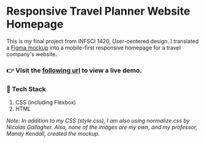 # Responsive Travel Planner Website Homepage
This is my final project from INFSCI 1420, User-centered design. I translated a [Figma mockup](https://www.figma.com/file/tpaEktmKNLp1tK6jbNfWXQ/ExcursionsUnlimitedAppFinal-2021-Copy) into a mobile-first responsive homepage for a travel company's website.

### :point_right: Visit the [following url](https://valeriehosler.com/Excursions_Unlimited/) to view a live demo.

### 🧰 Tech Stack 
1. CSS (including Flexbox)
2. HTML

<em>Note: In addition to my CSS (style.css), I am also using normalize.css by Nicolas Gallagher. Also, none of the images are my own, and my professor, Mandy Kendall, created the mockup.</em>
